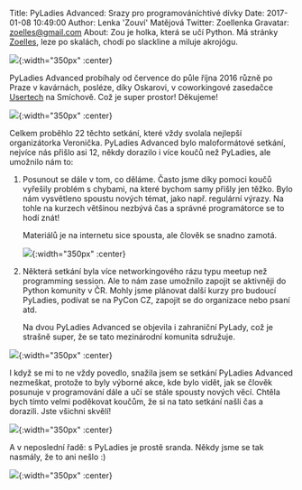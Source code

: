 Title: PyLadies Advanced: Srazy pro programováníchtivé dívky 
Date: 2017-01-08 10:49:00 
Author: Lenka 'Zouví' Matějová 
Twitter: Zoellenka
Gravatar: zoelles@gmail.com
About: Zou je holka, která se učí Python. Má stránky [Zoelles](http://zoelles.tumblr.com/), leze po skalách, chodí po slackline a miluje akrojógu.

![]({filename}/images/IMG_0758.JPG){:width="350px" :center}

PyLadies Advanced probíhaly od července do půle října 2016 různě po Praze v kavárnách, posléze, díky Oskarovi,  v coworkingové zasedačce [Usertech](https://usertechnologies.com/) na Smíchově. Což je super prostor! Děkujeme!

![]({filename}/images/IMG_1623.jpg){:width="350px" :center}

Celkem proběhlo 22 těchto setkání, které vždy svolala nejlepší organizátorka Veronička.
PyLadies Advanced bylo maloformátové setkání, nejvíce nás přišlo asi 12, někdy dorazilo i více koučů než PyLadies, ale umožnilo nám to:

1. Posunout se dále v tom, co děláme. Často jsme díky pomoci koučů vyřešily problém s chybami, na které bychom samy přišly jen těžko. Bylo nám vysvětleno spoustu nových témat, jako např. regulární výrazy.  Na tohle na kurzech většinou nezbývá čas a správné programátorce se to hodí znát! 

    Materiálů je na internetu sice spousta, ale člověk se snadno zamotá.

    ![]({filename}/images/IMG_1074.JPG){:width="350px" :center}

2. Některá setkání byla více networkingového rázu typu meetup než programming session. Ale to nám zase umožnilo zapojit se aktivněji do Python komunity v ČR. Mohly jsme plánovat další kurzy pro budoucí PyLadies, podívat se na PyCon CZ, zapojit se do organizace nebo psaní atd. 

    Na dvou PyLadies Advanced se objevila i zahraniční PyLady, což je strašně super, že se tato mezinárodní komunita sdružuje.

![]({filename}/images/IMG_1905.jpg){:width="350px" :center}

I když se mi to ne vždy povedlo, snažila jsem se setkání PyLadies Advanced nezmeškat, protože to byly výborné akce, kde bylo vidět, jak se člověk posunuje v programování dále a učí se stále spousty nových věcí. Chtěla bych tímto velmi poděkovat koučům, že si na tato setkání našli čas a dorazili. Jste všichni skvělí! 

![]({filename}/images/IMG_1676.JPG){:width="350px" :center}

A v neposlední řadě: s PyLadies je prostě sranda. Někdy jsme se tak nasmály, že to ani nešlo :)

![]({filename}/images/IMG_1622.jpg){:width="350px" :center}
